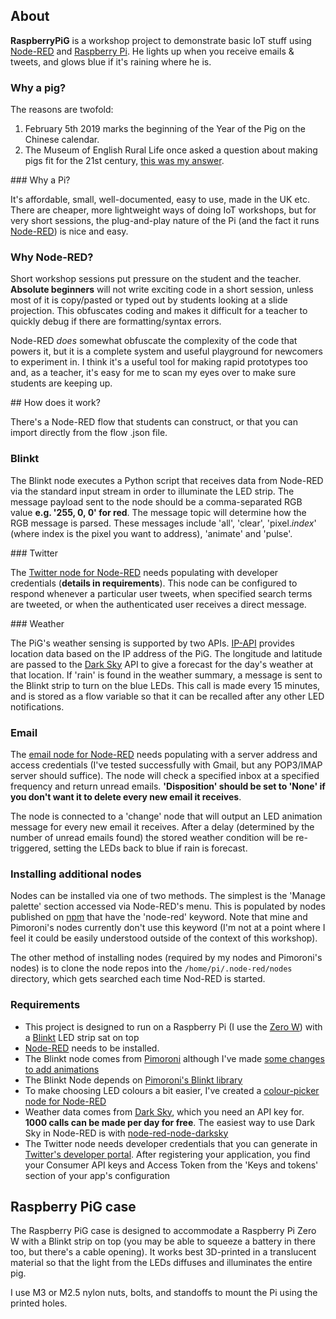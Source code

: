 ## About

**RaspberryPiG** is a workshop project to demonstrate basic IoT stuff using [Node-RED](https://nodered.org) and [Raspberry Pi](https://raspberrypi.org/). He lights up when you receive emails & tweets, and glows blue if it's raining where he is.


### Why a pig?

The reasons are twofold:
1. February 5th 2019 marks the beginning of the Year of the Pig on the Chinese calendar.
2.  The Museum of English Rural Life once asked a question about making pigs fit for the 21st century, [this was my answer](https://twitter.com/jamesmedd/status/1045214372501573632).

### Why a Pi?

It's affordable, small, well-documented, easy to use, made in the UK etc. There are cheaper, more lightweight ways of doing IoT workshops, but for very short sessions, the plug-and-play nature of the Pi (and the fact it runs [Node-RED](https://nodered.org)) is nice and easy.

### Why Node-RED?

Short workshop sessions put pressure on the student and the teacher. **Absolute beginners** will not write exciting code in a short session, unless most of it is copy/pasted or typed out by students looking at a slide projection. This obfuscates coding and makes it difficult for a teacher to quickly debug if there are formatting/syntax errors.

Node-RED *does* somewhat obfuscate the complexity of the code that powers it, but it is a complete system and useful playground for newcomers to experiment in. I think it's a useful tool for making rapid prototypes too and, as a teacher, it's easy for me to scan my eyes over to make sure students are keeping up.

## How does it work?

There's a Node-RED flow that students can construct, or that you can import directly from the flow .json file.

### Blinkt

The Blinkt node executes a Python script that receives data from Node-RED via the standard input stream in order to illuminate the LED strip. The message payload sent to the node should be a comma-separated RGB value **e.g. '255, 0, 0' for red**. The message topic will determine how the RGB message is parsed. These messages include 'all', 'clear', 'pixel.*index*' (where index is the pixel you want to address), 'animate' and 'pulse'.

### Twitter

The [Twitter node for Node-RED](https://www.npmjs.com/package/node-red-node-twitter) needs populating with developer credentials (**details in requirements**). This node can be configured to respond whenever a particular user tweets, when specified search terms are tweeted, or when the authenticated user receives a direct message.

### Weather

The PiG's weather sensing is supported by two APIs. [IP-API](http://ip-api.com) provides location data based on the IP address of the PiG. The longitude and latitude are passed to the [Dark Sky](http://darksky.net/) API to give a forecast for the day's weather at that location. If 'rain' is found in the weather summary, a message is sent to the Blinkt strip to turn on the blue LEDs. This call is made every 15 minutes, and is stored as a flow variable so that it can be recalled after any other LED notifications.

### Email

The [email node for Node-RED](https://flows.nodered.org/node/node-red-node-email) needs populating with a server address and access credentials (I've tested successfully with Gmail, but any POP3/IMAP server should suffice). The node will check a specified inbox at a specified frequency and return unread emails. **'Disposition' should be set to 'None' if you don't want it to delete every new email it receives**. 

The node is connected to a 'change' node that will output an LED animation message for every new email it receives. After a delay (determined by the number of unread emails found) the stored weather condition will be re-triggered, setting the LEDs back to blue if rain is forecast.

### Installing additional nodes

Nodes can be installed via one of two methods. The simplest is the 'Manage palette' section accessed via Node-RED's menu. This is populated by nodes published on [npm](https://www.npmjs.com/) that have the 'node-red' keyword. Note that mine and Pimoroni's nodes currently don't use this keyword (I'm not at a point where I feel it could be easily understood outside of the context of this workshop).

The other method of installing nodes (required by my nodes and Pimoroni's nodes) is to clone the node repos into the `/home/pi/.node-red/nodes` directory, which gets searched each time Nod-RED is started.

### Requirements

* This project is designed to run on a Raspberry Pi (I use the [Zero W](https://www.raspberrypi.org/products/raspberry-pi-zero-w/)) with a [Blinkt](https://shop.pimoroni.com/products/blinkt) LED strip sat on top
* [Node-RED](https://nodered.org) needs to be installed.
* The Blinkt node comes from [Pimoroni](https://github.com/pimoroni/node-red-nodes) although I've made [some changes to add animations](https://github.com/jrmedd/node-red-nodes)
* The Blinkt Node depends on [Pimoroni's Blinkt library](https://github.com/pimoroni/blinkt)
* To make choosing LED colours a bit easier, I've created a [colour-picker node for Node-RED](https://github.com/jrmedd/node-red-contrib-colour-picker)
* Weather data comes from [Dark Sky](https://darksky.net), which you need an API key for. **1000 calls can be made per day for free**. The easiest way to use Dark Sky in Node-RED is with [node-red-node-darksky](https://www.npmjs.com/package/node-red-node-darksky)
* The Twitter node needs developer credentials that you can generate in [Twitter's developer portal](https://developer.twitter.com). After registering your application, you find your Consumer API keys and Access Token from the 'Keys and tokens' section of your app's configuration

## Raspberry PiG case

The Raspberry PiG case is designed to accommodate a Raspberry Pi Zero W with a Blinkt strip on top (you may be able to squeeze a battery in there too, but there's a cable opening). It works best 3D-printed in a translucent material so that the light from the LEDs diffuses and illuminates the entire pig.

I use M3 or M2.5 nylon nuts, bolts, and standoffs to mount the Pi using the printed holes.